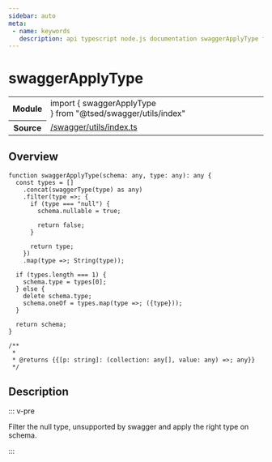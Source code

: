 ```yaml
---
sidebar: auto
meta:
 - name: keywords
   description: api typescript node.js documentation swaggerApplyType function
---
```

# swaggerApplyType <Badge text="Function" type="function"/>
<!-- Summary -->
<section class="symbol-info"><table class="is-full-width"><tbody><tr><th>Module</th><td><div class="lang-typescript"><span class="token keyword">import</span> { swaggerApplyType }&nbsp;<span class="token keyword">from</span>&nbsp;<span class="token string">"@tsed/swagger/utils/index"</span></div></td></tr><tr><th>Source</th><td><a href="https://github.com/Romakita/ts-express-decorators/blob/v4.30.2/src//swagger/utils/index.ts#L0-L0">/swagger/utils/index.ts</a></td></tr></tbody></table></section>

<!-- Overview -->
## Overview


<pre><code class="typescript-lang ">function <span class="token function">swaggerApplyType</span><span class="token punctuation">(</span>schema<span class="token punctuation">:</span> <span class="token keyword">any</span><span class="token punctuation">,</span> type<span class="token punctuation">:</span> <span class="token keyword">any</span><span class="token punctuation">)</span><span class="token punctuation">:</span> <span class="token keyword">any</span> <span class="token punctuation">{</span>
  <span class="token keyword">const</span> types<span class="token punctuation"> = </span><span class="token punctuation">[</span><span class="token punctuation">]</span>
    .<span class="token function">concat</span><span class="token punctuation">(</span><span class="token function">swaggerType</span><span class="token punctuation">(</span>type<span class="token punctuation">)</span> <span class="token keyword">as</span> <span class="token keyword">any</span><span class="token punctuation">)</span>
    .<span class="token function">filter</span><span class="token punctuation">(</span>type =&gt<span class="token punctuation">;</span> <span class="token punctuation">{</span>
      if <span class="token punctuation">(</span>type === <span class="token string">"null"</span><span class="token punctuation">)</span> <span class="token punctuation">{</span>
        schema.nullable<span class="token punctuation"> = </span>true<span class="token punctuation">;</span>

        return false<span class="token punctuation">;</span>
      <span class="token punctuation">}</span>

      return type<span class="token punctuation">;</span>
    <span class="token punctuation">}</span><span class="token punctuation">)</span>
    .<span class="token function">map</span><span class="token punctuation">(</span>type =&gt<span class="token punctuation">;</span> <span class="token function">String</span><span class="token punctuation">(</span>type<span class="token punctuation">)</span><span class="token punctuation">)</span><span class="token punctuation">;</span>

  if <span class="token punctuation">(</span>types.length === 1<span class="token punctuation">)</span> <span class="token punctuation">{</span>
    schema.type<span class="token punctuation"> = </span>types<span class="token punctuation">[</span>0<span class="token punctuation">]</span><span class="token punctuation">;</span>
  <span class="token punctuation">}</span> else <span class="token punctuation">{</span>
    delete schema.type<span class="token punctuation">;</span>
    schema.oneOf<span class="token punctuation"> = </span>types.<span class="token function">map</span><span class="token punctuation">(</span>type =&gt<span class="token punctuation">;</span> <span class="token punctuation">(</span><span class="token punctuation">{</span>type<span class="token punctuation">}</span><span class="token punctuation">)</span><span class="token punctuation">)</span><span class="token punctuation">;</span>
  <span class="token punctuation">}</span>

  return schema<span class="token punctuation">;</span>
<span class="token punctuation">}</span>

/**
 *
 * @returns <span class="token punctuation">{</span><span class="token punctuation">{</span><span class="token punctuation">[</span>p<span class="token punctuation">:</span> <span class="token keyword">string</span><span class="token punctuation">]</span><span class="token punctuation">:</span> <span class="token punctuation">(</span>collection<span class="token punctuation">:</span> <span class="token keyword">any</span><span class="token punctuation">[</span><span class="token punctuation">]</span><span class="token punctuation">,</span> value<span class="token punctuation">:</span> <span class="token keyword">any</span><span class="token punctuation">)</span> =&gt<span class="token punctuation">;</span> <span class="token keyword">any</span><span class="token punctuation">}</span><span class="token punctuation">}</span>
 */</code></pre>



<!-- Description -->
## Description

::: v-pre

Filter the null type, unsupported by swagger and apply the right type on schema.

:::